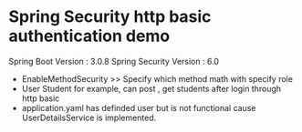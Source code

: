 <!--
 * @Author: Michael Lam 
 * @Date: 2023-06-29 15:02:08
 * @LastEditTime: 2023-06-29 16:25:26
 * @Description: 
-->
# Spring Security http basic authentication demo
Spring Boot Version : 3.0.8
Spring Security Version : 6.0

* EnableMethodSecurity >> Specify which method math with specify role
* User Student for example, can post , get students after login through http basic
* application.yaml has definded user but is not functional cause UserDetailsService is implemented.
